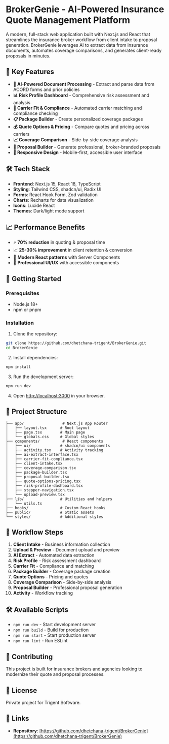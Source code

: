 # BrokerGenie - AI-Powered Insurance Quote Management Platform

A modern, full-stack web application built with Next.js and React that streamlines the insurance broker workflow from client intake to proposal generation. BrokerGenie leverages AI to extract data from insurance documents, automates coverage comparisons, and generates client-ready proposals in minutes.

## 🚀 Key Features

- **🤖 AI-Powered Document Processing** - Extract and parse data from ACORD forms and prior policies
- **📊 Risk Profile Dashboard** - Comprehensive risk assessment and analysis
- **🏢 Carrier Fit & Compliance** - Automated carrier matching and compliance checking
- **📋 Package Builder** - Create personalized coverage packages
- **💰 Quote Options & Pricing** - Compare quotes and pricing across carriers
- **📈 Coverage Comparison** - Side-by-side coverage analysis
- **📄 Proposal Builder** - Generate professional, broker-branded proposals
- **📱 Responsive Design** - Mobile-first, accessible user interface

## 🛠️ Tech Stack

- **Frontend**: Next.js 15, React 18, TypeScript
- **Styling**: Tailwind CSS, shadcn/ui, Radix UI
- **Forms**: React Hook Form, Zod validation
- **Charts**: Recharts for data visualization
- **Icons**: Lucide React
- **Themes**: Dark/light mode support

## 📈 Performance Benefits

- ⚡ **70% reduction** in quoting & proposal time
- 📈 **25-30% improvement** in client retention & conversion
- 🚀 **Modern React patterns** with Server Components
- 🎨 **Professional UI/UX** with accessible components

## 🚀 Getting Started

### Prerequisites

- Node.js 18+ 
- npm or pnpm

### Installation

1. Clone the repository:
```bash
git clone https://github.com/dhetchana-trigent/BrokerGenie.git
cd BrokerGenie
```

2. Install dependencies:
```bash
npm install
```

3. Run the development server:
```bash
npm run dev
```

4. Open [http://localhost:3000](http://localhost:3000) in your browser.

## 📁 Project Structure

```
├── app/                 # Next.js App Router
│   ├── layout.tsx      # Root layout
│   ├── page.tsx        # Main page
│   └── globals.css     # Global styles
├── components/          # React components
│   ├── ui/             # shadcn/ui components
│   ├── activity.tsx    # Activity tracking
│   ├── ai-extract-interface.tsx
│   ├── carrier-fit-compliance.tsx
│   ├── client-intake.tsx
│   ├── coverage-comparison.tsx
│   ├── package-builder.tsx
│   ├── proposal-builder.tsx
│   ├── quote-options-pricing.tsx
│   ├── risk-profile-dashboard.tsx
│   ├── stepper-navigation.tsx
│   └── upload-preview.tsx
├── lib/                # Utilities and helpers
│   └── utils.ts
├── hooks/              # Custom React hooks
├── public/             # Static assets
└── styles/             # Additional styles
```

## 🔄 Workflow Steps

1. **Client Intake** - Business information collection
2. **Upload & Preview** - Document upload and preview
3. **AI Extract** - Automated data extraction
4. **Risk Profile** - Risk assessment dashboard
5. **Carrier Fit** - Compliance and matching
6. **Package Builder** - Coverage package creation
7. **Quote Options** - Pricing and quotes
8. **Coverage Comparison** - Side-by-side analysis
9. **Proposal Builder** - Professional proposal generation
10. **Activity** - Workflow tracking

## 🛠️ Available Scripts

- `npm run dev` - Start development server
- `npm run build` - Build for production
- `npm run start` - Start production server
- `npm run lint` - Run ESLint

## 🤝 Contributing

This project is built for insurance brokers and agencies looking to modernize their quote and proposal processes.

## 📄 License

Private project for Trigent Software.

## 🔗 Links

- **Repository**: [https://github.com/dhetchana-trigent/BrokerGenie](https://github.com/dhetchana-trigent/BrokerGenie)

